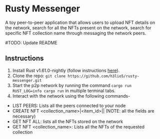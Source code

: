 # Rusty Messenger
A toy peer-to-peer application that allows users to upload NFT details on the network, search for all the NFTs present on the network, search for specific NFT collection name through messaging the network peers.

#TODO: Update README
## Instructions
1. Install Rust v1.61.0-nightly (follow instructions [here](https://doc.rust-lang.org/book/ch01-01-installation.html)).  
2. Clone the repo: `git clone https://github.com/h3lio5/rusty-messenger.git`  
3. Start the p2p network by running the command `cargo run RUST_LOG=info cargo run` in multiple terminal tabs.     
4. Interact with the network using the following commands-
* LIST PEERS: Lists all the peers connected to your node
* CREATE NFT <collection_name>|<item_id>|<description>|<owner> (NOTE: all the fields are necessary)
* GET NFT ALL: lists all the NFTs stored on the network
* GET NFT <collection_name>: Lists all the NFTs of the requested collection
